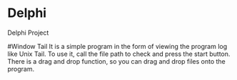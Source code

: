 # Delphi
Delphi Project

  #Window Tail
   It is a simple program in the form of viewing the program log like Unix Tail.
   To use it, call the file path to check and press the start button.
   There is a drag and drop function, so you can drag and drop files onto the program.
